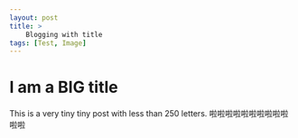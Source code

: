 ```yaml
---
layout: post
title: >
    Blogging with title 
tags: [Test, Image]
---
```


# I am a BIG title

This is a very tiny tiny post with less than 250 letters.
啦啦啦啦啦啦啦啦啦啦啦啦


